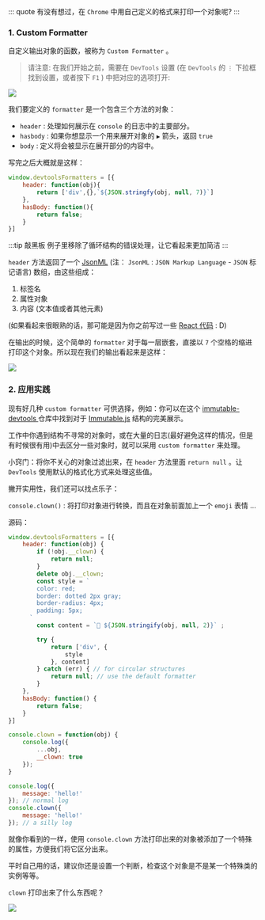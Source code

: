 ::: quote
有没有想过，在 `Chrome` 中用自己定义的格式来打印一个对象呢?
:::

### 1. Custom Formatter

自定义输出对象的函数，被称为 `Custom Formatter` 。

> 请注意: 在我们开始之前，需要在 `DevTools` 设置 (在 `DevTools` 的 `⋮` 下拉框找到设置，或者按下 `F1` ) 中把对应的选项打开:

![](https://wingman-1300536089.file.myqcloud.com//chrome/C03/Custom_Formatter.gif)

我们要定义的 `formatter` 是一个包含三个方法的对象：

* `header` : 处理如何展示在 `console` 的日志中的主要部分。
* `hasbody` : 如果你想显示一个用来展开对象的 `▶` 箭头，返回 `true` 
* `body` : 定义将会被显示在展开部分的内容中。

写完之后大概就是这样：
```javascript
window.devtoolsFormatters = [{
    header: function(obj){
        return ['div',{},`${JSON.stringfy(obj, null, 7)}`]
    },
    hasBody: function(){
        return false;
    }
}]
```

:::tip 敲黑板
例子里移除了循环结构的错误处理，让它看起来更加简洁
:::

`header` 方法返回了一个 [JsonML](http://www.jsonml.org/) (注： `JsonML` : `JSON Markup Language` - `JSON` 标记语言) 数组，由这些组成：

1. 标签名
2. 属性对象
3. 内容 (文本值或者其他元素)

(如果看起来很眼熟的话，那可能是因为你之前写过一些 [React 代码](https://reactjs.org/docs/react-without-jsx.html) : D)

在输出的时候，这个简单的 `formatter` 对于每一层嵌套，直接以 `7` 个空格的缩进打印这个对象。所以现在我们的输出看起来是这样：

![](https://wingman-1300536089.file.myqcloud.com//chrome/C03/custom_formatter01.gif)

### 2. 应用实践

现有好几种 `custom formatter` 可供选择，例如：你可以在这个 [immutable-devtools ](https://github.com/andrewdavey/immutable-devtools) 仓库中找到对于 [Immutable.js](https://facebook.github.io/immutable-js/)  结构的完美展示。

工作中你遇到结构不寻常的对象时，或在大量的日志(最好避免这样的情况，但是有时候很有用)中去区分一些对象时，就可以采用 `custom formatter` 来处理。

小窍门：将你不关心的对象过滤出来，在 `header` 方法里面 `return null` 。让 `DevTools` 使用默认的格式化方式来处理这些值。

撇开实用性，我们还可以找点乐子：

`console.clown()` : 将打印对象进行转换，而且在对象前面加上一个 `emoji` 表情 ... 

源码：

``` javascript
window.devtoolsFormatters = [{
    header: function(obj) {
        if (!obj.__clown) {
            return null;
        }
        delete obj.__clown;
        const style = `
        color: red;
        border: dotted 2px gray;
        border-radius: 4px;
        padding: 5px;
      `
        const content = `🤡 ${JSON.stringify(obj, null, 2)}` ;

        try {
            return ['div', {
                style
            }, content]
        } catch (err) { // for circular structures
            return null; // use the default formatter
        }
    },
    hasBody: function() {
        return false;
    }
}]

console.clown = function(obj) {
    console.log({
        ...obj,
        __clown: true
    });
}

console.log({
    message: 'hello!'
}); // normal log
console.clown({
    message: 'hello!'
}); // a silly log
```

就像你看到的一样，使用 `console.clown` 方法打印出来的对象被添加了一个特殊的属性，方便我们将它区分出来。

平时自己用的话，建议你还是设置一个判断，检查这个对象是不是某一个特殊类的实例等等。

`clown` 打印出来了什么东西呢？

![](https://wingman-1300536089.file.myqcloud.com//chrome/C03/custom_result.png)
